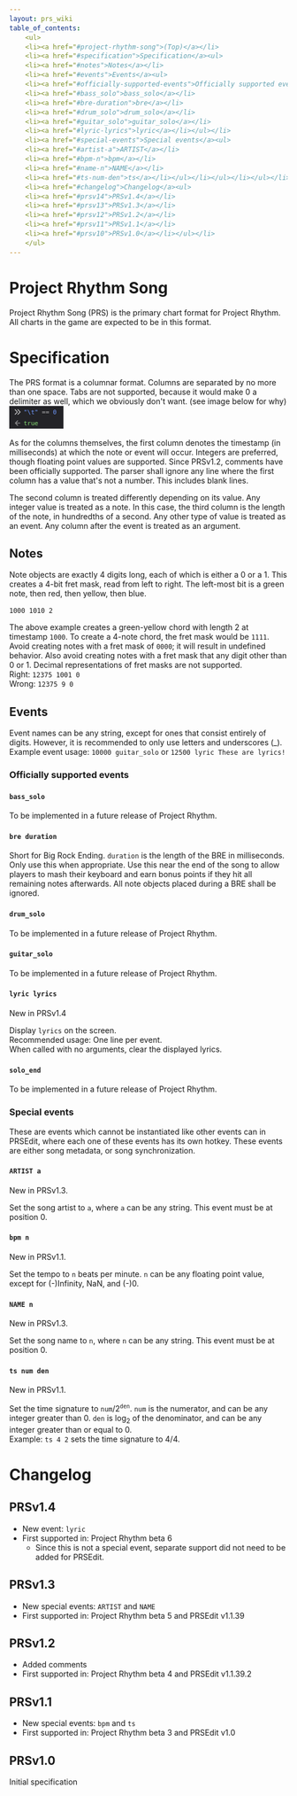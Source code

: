 ```yaml
---
layout: prs_wiki
table_of_contents:
    <ul>
    <li><a href="#project-rhythm-song">(Top)</a></li>
    <li><a href="#specification">Specification</a><ul>
    <li><a href="#notes">Notes</a></li>
    <li><a href="#events">Events</a><ul>
    <li><a href="#officially-supported-events">Officially supported events</a><ul>
    <li><a href="#bass_solo">bass_solo</a></li>
    <li><a href="#bre-duration">bre</a></li>
    <li><a href="#drum_solo">drum_solo</a></li>
    <li><a href="#guitar_solo">guitar_solo</a></li>
    <li><a href="#lyric-lyrics">lyric</a></li></ul></li>
    <li><a href="#special-events">Special events</a><ul>
    <li><a href="#artist-a">ARTIST</a></li>
    <li><a href="#bpm-n">bpm</a></li>
    <li><a href="#name-n">NAME</a></li>
    <li><a href="#ts-num-den">ts</a></li></ul></li></ul></li></ul></li>
    <li><a href="#changelog">Changelog</a><ul>
    <li><a href="#prsv14">PRSv1.4</a></li>
    <li><a href="#prsv13">PRSv1.3</a></li>
    <li><a href="#prsv12">PRSv1.2</a></li>
    <li><a href="#prsv11">PRSv1.1</a></li>
    <li><a href="#prsv10">PRSv1.0</a></li></ul></li>
    </ul>
---
```


# Project Rhythm Song

Project Rhythm Song (PRS) is the primary chart format for Project Rhythm. All charts in the game are expected to be in this format.

# Specification

The PRS format is a columnar format. Columns are separated by no more than one space. Tabs are not supported, because it would make 0 a delimiter as well, which we obviously don't want. (see image below for why)  
![The tab character equals 0 in JavaScript.](tab-equals-0.png)

As for the columns themselves, the first column denotes the timestamp (in milliseconds) at which the note or event will occur. Integers are preferred, though floating point values are supported. Since PRSv1.2, comments have been officially supported. The parser shall ignore any line where the first column has a value that's not a number. This includes blank lines.

The second column is treated differently depending on its value. Any integer value is treated as a note. In this case, the third column is the length of the note, in hundredths of a second. Any other type of value is treated as an event. Any column after the event is treated as an argument.

## Notes

Note objects are exactly 4 digits long, each of which is either a 0 or a 1. This creates a 4-bit fret mask, read from left to right. The left-most bit is a green note, then red, then yellow, then blue.

```
1000 1010 2
```

The above example creates a green-yellow chord with length 2 at timestamp `1000`. To create a 4-note chord, the fret mask would be `1111`. Avoid creating notes with a fret mask of `0000`; it will result in undefined behavior. Also avoid creating notes with a fret mask that any digit other than 0 or 1. Decimal representations of fret masks are not supported.  
Right: `12375 1001 0`  
Wrong: `12375 9 0`

## Events

Event names can be any string, except for ones that consist entirely of digits. However, it is recommended to only use letters and underscores (\_).  
Example event usage: `10000 guitar_solo` or `12500 lyric These are lyrics!`

### Officially supported events

#### `bass_solo`

To be implemented in a future release of Project Rhythm.

#### `bre duration`

Short for Big Rock Ending. `duration` is the length of the BRE in milliseconds. Only use this when appropriate. Use this near the end of the song to allow players to mash their keyboard and earn bonus points if they hit all remaining notes afterwards. All note objects placed during a BRE shall be ignored.

#### `drum_solo`

To be implemented in a future release of Project Rhythm.

#### `guitar_solo`

To be implemented in a future release of Project Rhythm.

#### `lyric lyrics`

New in PRSv1.4

Display `lyrics` on the screen.  
Recommended usage: One line per event.  
When called with no arguments, clear the displayed lyrics.

#### `solo_end`

To be implemented in a future release of Project Rhythm.

### Special events

These are events which cannot be instantiated like other events can in PRSEdit, where each one of these events has its own hotkey. These events are either song metadata, or song synchronization.

#### `ARTIST a`

New in PRSv1.3.

Set the song artist to `a`, where `a` can be any string. This event must be at position 0.

#### `bpm n`

New in PRSv1.1.

Set the tempo to `n` beats per minute. `n` can be any floating point value, except for (-)Infinity, NaN, and (-)0.

#### `NAME n`

New in PRSv1.3.

Set the song name to `n`, where `n` can be any string. This event must be at position 0.

#### `ts num den`

New in PRSv1.1.

Set the time signature to `num`/2<sup>`den`</sup>. `num` is the numerator, and can be any integer greater than 0. `den` is log<sub>2</sub> of the denominator, and can be any integer greater than or equal to 0.  
Example: `ts 4 2` sets the time signature to 4/4.

# Changelog

## PRSv1.4

- New event: `lyric`
- First supported in: Project Rhythm beta 6
    - Since this is not a special event, separate support did not need to be added for PRSEdit.

## PRSv1.3

- New special events: `ARTIST` and `NAME`
- First supported in: Project Rhythm beta 5 and PRSEdit v1.1.39

## PRSv1.2

- Added comments
- First supported in: Project Rhythm beta 4 and PRSEdit v1.1.39.2

## PRSv1.1

- New special events: `bpm` and `ts`
- First supported in: Project Rhythm beta 3 and PRSEdit v1.0

## PRSv1.0

Initial specification
